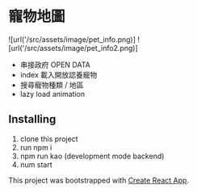 # 寵物地圖

![url('/src/assets/image/pet_info.png)]
![url('/src/assets/image/pet_info2.png)]

- 串接政府 OPEN DATA
- index 載入開放認養寵物
- 搜尋寵物種類 / 地區
- lazy load animation

## Installing

1. clone this project
2. run npm i
3. npm run kao (development mode backend)
4. num start

This project was bootstrapped with [Create React App](https://github.com/facebook/create-react-app).
